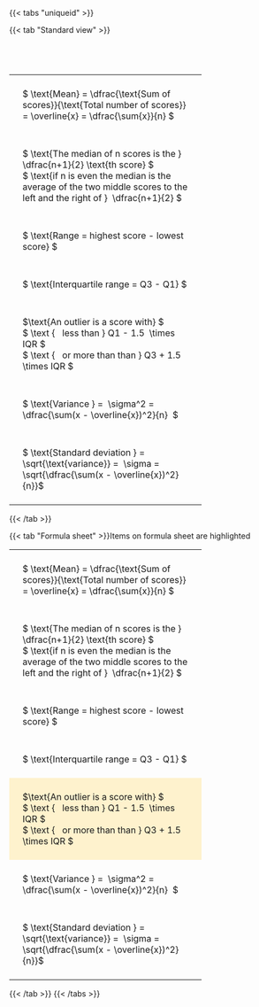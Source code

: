 ---
---

{{< tabs "uniqueid" >}}

{{< tab "Standard view" >}}

#  
<br>
<style type="text/css">
#T_c7e0e th.col_heading {
  text-align: left;
  font-size: 1em;
}
#T_c7e0e td {
  text-align: left;
  font-size: 1em;
  padding: 1.5em;
}
#T_c7e0e_row0_col0, #T_c7e0e_row1_col0, #T_c7e0e_row2_col0, #T_c7e0e_row3_col0, #T_c7e0e_row4_col0, #T_c7e0e_row5_col0, #T_c7e0e_row6_col0 {
  width: 300px;
  white-space: pre-wrap;
}
</style>
<table id="T_c7e0e">
  <thead>
  </thead>
  <tbody>
    <tr>
      <td id="T_c7e0e_row0_col0" class="data row0 col0" >$ \text{Mean} = \dfrac{\text{Sum of scores}}{\text{Total number of scores}} = \overline{x} = \dfrac{\sum{x}}{n} $</td>
    </tr>
    <tr>
      <td id="T_c7e0e_row1_col0" class="data row1 col0" >$ \text{The median of n scores is the } \dfrac{n+1}{2} \text{th score} $
$ \text{if n is even the median is the average of the two middle scores to the left and the right of }  \dfrac{n+1}{2} $</td>
    </tr>
    <tr>
      <td id="T_c7e0e_row2_col0" class="data row2 col0" >$ \text{Range = highest score - lowest score} $</td>
    </tr>
    <tr>
      <td id="T_c7e0e_row3_col0" class="data row3 col0" >$ \text{Interquartile range = Q3 - Q1} $</td>
    </tr>
    <tr>
      <td id="T_c7e0e_row4_col0" class="data row4 col0" >$\text{An outlier is a score with} $
$ \text {   less than } Q1 - 1.5  \times IQR $
$ \text {   or more than than } Q3 + 1.5  \times IQR $</td>
    </tr>
    <tr>
      <td id="T_c7e0e_row5_col0" class="data row5 col0" >$ \text{Variance } =  \sigma^2 = \dfrac{\sum(x - \overline{x})^2}{n}  $</td>
    </tr>
    <tr>
      <td id="T_c7e0e_row6_col0" class="data row6 col0" >$ \text{Standard deviation } = \sqrt{\text{variance}} =  \sigma = \sqrt{\dfrac{\sum(x - \overline{x})^2}{n}}$</td>
    </tr>
  </tbody>
</table>
{{< /tab >}}

{{< tab "Formula sheet" >}}Items on formula sheet are highlighted<style type="text/css">
#T_d524b th.col_heading {
  text-align: left;
  font-size: 1em;
}
#T_d524b td {
  text-align: left;
  font-size: 1em;
  padding: 1.5em;
}
#T_d524b_row0_col0, #T_d524b_row1_col0, #T_d524b_row2_col0, #T_d524b_row3_col0, #T_d524b_row5_col0, #T_d524b_row6_col0 {
  width: 300px;
  white-space: pre-wrap;
}
#T_d524b_row4_col0 {
  width: 300px;
  background-color: rgba(255,194,10, 0.2);
  white-space: pre-wrap;
}
</style>
<table id="T_d524b">
  <thead>
  </thead>
  <tbody>
    <tr>
      <td id="T_d524b_row0_col0" class="data row0 col0" >$ \text{Mean} = \dfrac{\text{Sum of scores}}{\text{Total number of scores}} = \overline{x} = \dfrac{\sum{x}}{n} $</td>
    </tr>
    <tr>
      <td id="T_d524b_row1_col0" class="data row1 col0" >$ \text{The median of n scores is the } \dfrac{n+1}{2} \text{th score} $
$ \text{if n is even the median is the average of the two middle scores to the left and the right of }  \dfrac{n+1}{2} $</td>
    </tr>
    <tr>
      <td id="T_d524b_row2_col0" class="data row2 col0" >$ \text{Range = highest score - lowest score} $</td>
    </tr>
    <tr>
      <td id="T_d524b_row3_col0" class="data row3 col0" >$ \text{Interquartile range = Q3 - Q1} $</td>
    </tr>
    <tr>
      <td id="T_d524b_row4_col0" class="data row4 col0" >$\text{An outlier is a score with} $
$ \text {   less than } Q1 - 1.5  \times IQR $
$ \text {   or more than than } Q3 + 1.5  \times IQR $</td>
    </tr>
    <tr>
      <td id="T_d524b_row5_col0" class="data row5 col0" >$ \text{Variance } =  \sigma^2 = \dfrac{\sum(x - \overline{x})^2}{n}  $</td>
    </tr>
    <tr>
      <td id="T_d524b_row6_col0" class="data row6 col0" >$ \text{Standard deviation } = \sqrt{\text{variance}} =  \sigma = \sqrt{\dfrac{\sum(x - \overline{x})^2}{n}}$</td>
    </tr>
  </tbody>
</table>
{{< /tab >}}
{{< /tabs >}}